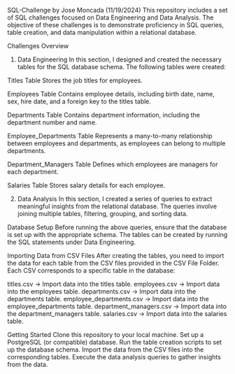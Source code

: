 SQL-Challenge by Jose Moncada (11/19/2024)
This repository includes a set of SQL challenges focused on Data Engineering and Data Analysis. The objective of these challenges is to demonstrate proficiency in SQL queries, table creation, and data manipulation within a relational database.

Challenges Overview
1. Data Engineering
In this section, I designed and created the necessary tables for the SQL database schema. The following tables were created:

Titles Table
Stores the job titles for employees.

Employees Table
Contains employee details, including birth date, name, sex, hire date, and a foreign key to the titles table.

Departments Table
Contains department information, including the department number and name.

Employee_Departments Table
Represents a many-to-many relationship between employees and departments, as employees can belong to multiple departments.

Department_Managers Table
Defines which employees are managers for each department.

Salaries Table
Stores salary details for each employee.

2. Data Analysis
In this section, I created a series of queries to extract meaningful insights from the relational database. The queries involve joining multiple tables, filtering, grouping, and sorting data.

Database Setup
Before running the above queries, ensure that the database is set up with the appropriate schema. The tables can be created by running the SQL statements under Data Engineering.

Importing Data from CSV Files
After creating the tables, you need to import the data for each table from the CSV files provided in the CSV File Folder. Each CSV corresponds to a specific table in the database:

titles.csv → Import data into the titles table.
employees.csv → Import data into the employees table.
departments.csv → Import data into the departments table.
employee_departments.csv → Import data into the employee_departments table.
department_managers.csv → Import data into the department_managers table.
salaries.csv → Import data into the salaries table.

Getting Started
Clone this repository to your local machine.
Set up a PostgreSQL (or compatible) database.
Run the table creation scripts to set up the database schema.
Import the data from the CSV files into the corresponding tables.
Execute the data analysis queries to gather insights from the data.

